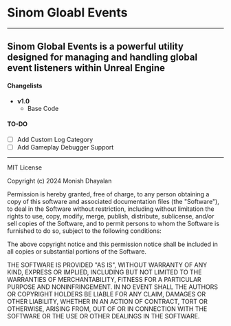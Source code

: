 # Sinom Gloabl Events
---
##  Sinom Global Events is a  powerful utility designed for managing and handling global event listeners within Unreal Engine

#### Changelists
- **v1.0**
  - Base Code

#### TO-DO
- [ ] Add Custom Log Category
- [ ] Add Gameplay Debugger Support

---
MIT License

Copyright (c) 2024 Monish Dhayalan

Permission is hereby granted, free of charge, to any person obtaining a copy
of this software and associated documentation files (the "Software"), to deal
in the Software without restriction, including without limitation the rights
to use, copy, modify, merge, publish, distribute, sublicense, and/or sell
copies of the Software, and to permit persons to whom the Software is
furnished to do so, subject to the following conditions:

The above copyright notice and this permission notice shall be included in all
copies or substantial portions of the Software.

THE SOFTWARE IS PROVIDED "AS IS", WITHOUT WARRANTY OF ANY KIND, EXPRESS OR
IMPLIED, INCLUDING BUT NOT LIMITED TO THE WARRANTIES OF MERCHANTABILITY,
FITNESS FOR A PARTICULAR PURPOSE AND NONINFRINGEMENT. IN NO EVENT SHALL THE
AUTHORS OR COPYRIGHT HOLDERS BE LIABLE FOR ANY CLAIM, DAMAGES OR OTHER
LIABILITY, WHETHER IN AN ACTION OF CONTRACT, TORT OR OTHERWISE, ARISING FROM,
OUT OF OR IN CONNECTION WITH THE SOFTWARE OR THE USE OR OTHER DEALINGS IN THE
SOFTWARE.

